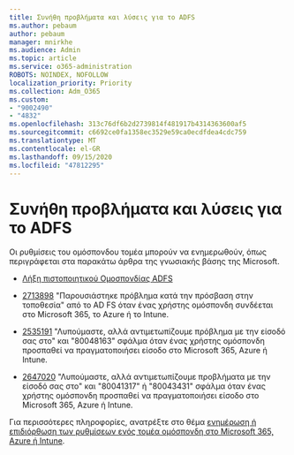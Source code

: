 ```yaml
---
title: Συνήθη προβλήματα και λύσεις για το ADFS
ms.author: pebaum
author: pebaum
manager: mnirkhe
ms.audience: Admin
ms.topic: article
ms.service: o365-administration
ROBOTS: NOINDEX, NOFOLLOW
localization_priority: Priority
ms.collection: Adm_O365
ms.custom:
- "9002490"
- "4832"
ms.openlocfilehash: 313c76df6b2d2739814f481917b4314363600af5
ms.sourcegitcommit: c6692ce0fa1358ec3529e59ca0ecdfdea4cdc759
ms.translationtype: MT
ms.contentlocale: el-GR
ms.lasthandoff: 09/15/2020
ms.locfileid: "47812295"
---
```

# <a name="common-issues-and-resolutions-for-adfs"></a>Συνήθη προβλήματα και λύσεις για το ADFS

Οι ρυθμίσεις του ομόσπονδου τομέα μπορούν να ενημερωθούν, όπως περιγράφεται στα παρακάτω άρθρα της γνωσιακής βάσης της Microsoft.

- [Λήξη πιστοποιητικού Ομοσπονδίας ADFS](adfs-federation-certificate-expiring.md)

- [2713898](https://support.microsoft.com/help/2713898)  "Παρουσιάστηκε πρόβλημα κατά την πρόσβαση στην τοποθεσία" από το AD FS όταν ένας χρήστης ομόσπονδη συνδέεται στο Microsoft 365, το Azure ή το Intune.

- [2535191](https://support.microsoft.com/help/2535191) "Λυπούμαστε, αλλά αντιμετωπίζουμε πρόβλημα με την είσοδό σας στο" και "80048163" σφάλμα όταν ένας χρήστης ομόσπονδη προσπαθεί να πραγματοποιήσει είσοδο στο Microsoft 365, Azure ή Intune.

- [2647020](https://support.microsoft.com/help/2647020)   "Λυπούμαστε, αλλά αντιμετωπίζουμε προβλήματα με την είσοδό σας στο" και "80041317" ή "80043431" σφάλμα όταν ένας χρήστης ομόσπονδη προσπαθεί να πραγματοποιήσει είσοδο στο Microsoft 365, Azure ή Intune.

Για περισσότερες πληροφορίες, ανατρέξτε στο θέμα [ενημέρωση ή επιδιόρθωση των ρυθμίσεων ενός τομέα ομόσπονδη στο Microsoft 365, Azure ή Intune](https://docs.microsoft.com/office365/troubleshoot/active-directory/update-federated-domain-office-365).
